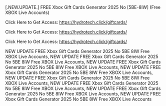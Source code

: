 [.NEW.UPDATE.] FREE Xbox Gift Cards Generator 2025 No [5BE-8IW] (Free XBOX Live Accounts)

Click Here to Get Access: https://hydrotech.click/giftcards/

Click Here to Get Access: https://hydrotech.click/giftcards/

Click Here to Get Access: https://hydrotech.click/giftcards/

 NEW UPDATE FREE Xbox Gift Cards Generator 2025 No 5BE 8IW Free XBOX Live Accounts, NEW UPDATE FREE Xbox Gift Cards Generator 2025 No 5BE 8IW Free XBOX Live Accounts, NEW UPDATE FREE Xbox Gift Cards Generator 2025 No 5BE 8IW Free XBOX Live Accounts, NEW UPDATE FREE Xbox Gift Cards Generator 2025 No 5BE 8IW Free XBOX Live Accounts, NEW UPDATE FREE Xbox Gift Cards Generator 2025 No 5BE 8IW Free XBOX Live Accounts, NEW UPDATE FREE Xbox Gift Cards Generator 2025 No 5BE 8IW Free XBOX Live Accounts, NEW UPDATE FREE Xbox Gift Cards Generator 2025 No 5BE 8IW Free XBOX Live Accounts, NEW UPDATE FREE Xbox Gift Cards Generator 2025 No 5BE 8IW Free XBOX Live Accounts
